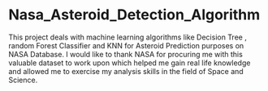 # Nasa_Asteroid_Detection_Algorithm
This project deals with machine learning algorithms like Decision Tree , random Forest Classifier and KNN for Asteroid Prediction purposes on NASA Database.
I would like to thank NASA for procuring me with this valuable dataset to work upon which helped me gain real life knowledge and allowed me to exercise my analysis skills in the field of Space and Science.
